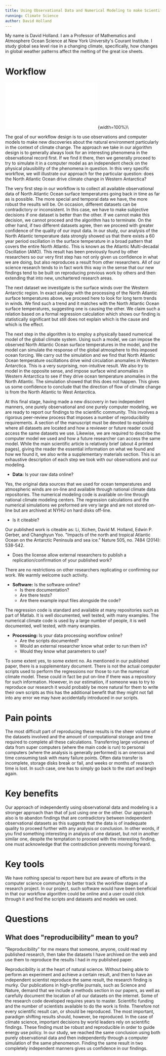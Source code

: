 ```yaml
---
title: Using Observational Data and Numerical Modeling to make Scientific Discoveries in Climate Science
running: Climate Science
author: David Holland
---
```


My name is David Holland.  I am a Professor of Mathematics and Atmosphere Ocean Science at New York University's Courant Institute.  I study global sea level rise in a changing climate, specifically, how changes in global weather patterns affect the melting of the great ice sheets.

# Workflow

![Diagram](dholland.pdf){width=100%}\

The goal of our workflow design is to use observations and computer models to make new discoveries about the natural environment particularly in the context of climate change.  The approach we take in our algorithm design is to generally always look for an interesting phenomena in the observational record first.  If we find it there, then we generally proceed to try to simulate it in a computer model as an independent check on the physical plausibility of the phenomena in question.  In this very specific workflow, we will illustrate our approach for the particular question: does the North Atlantic Ocean drive climate change in Western Antarctica?

The very first step in our workflow is to collect all available observational data of North Atlantic Ocean surface temperatures going back in time as far as is possible.  The more special and temporal data we have, the more robust the results will be.  On occasion, different datasets can be contradictory or inconsistent.  In this case, we have to make subjective decisions if one dataset is better than the other.  If we cannot make this decision, we cannot proceed and the algorithm has to terminate.  On the other hand, if two different datasets agree, then we proceed with greater confidence of the quality of our input data.  In our study, our analysis of the North Atlantic temperature data strongly showed us that there exists a 60 year period oscillation in the surface temperature in a broad pattern that covers the entire North Atlantic.  This is known as the Atlantic Multi-decadal Oscillation (AMO).  This result has been previously found by other researchers so our very first step has not only given us confidence in what we are doing, but also reproduces a result from other researchers.  All of our science research tends to in fact work this way in the sense that our new findings tend to be built on reproducing previous work by others and then extending that into new, unchartered research areas.

The next dataset we investigate is the surface winds over the Western Antarctic region.  In exact analogy with the processing of the North Atlantic surface temperatures above, we proceed here to look for long term trends in winds.  We find such a trend and it matches with the North Atlantic Ocean surface temperatures, suggesting one is causing the other.  We claim such a relation based on a formal regression calculation which shows our finding is statistically significant but still does not explain which is the cause and which is the effect.

The next step in the algorithm is to employ a physically based numerical model of the global climate system.  Using such a model, we can impose the observed North Atlantic Ocean surface temperatures in the model, and the model can simulate the response of the global atmosphere to this imposed ocean forcing.  We carry out the simulation and we find that North Atlantic Ocean temperature oscillations drive wind circulation anomalies in Western Antarctica.  This is a very surprising, non-intuitive result.  We also try to model in the opposite sense, and impose surface wind anomalies in Western Antarctica to see if they drive ocean temperature anomalies in the North Atlantic.  The simulation showed that this does not happen.  This gives us some confidence to conclude that the direction of flow of climate change is from the North Atlantic to West Antarctica.

At this final stage, having made a new discovery in two independent manners, one purely observational and one purely computer modeling, we are ready to report our findings to the scientific community.  This involves a rigorous peer-review process that imposes a number of reproducibility requirements.  A section of the manuscript must be devoted to explaining where all datasets are located and how a reviewer or future reader could access the same datasets we use.  Likewise, we are required to describe the computer model we used and how a future researcher can access the same model.  While the main scientific article is relatively brief (about 4 printed pages), giving the reader the essential information on what we found and how we found it, we also write a supplementary materials section.  This is an exhaustive description of each step we took with our observations and our modeling.


* **Data:** Is your raw data online?

Yes, the original data sources that we used for ocean temperatures and atmospheric winds are on-line and available through national climate data repositories.  The numerical modeling code is available on-line through national climate modeling centers.
The regression calculations and the numerical simulations we preformed are very large and are not stored on-line but are archived at NYHU on hard disks off-line.

   * Is it citeable?

Our published work is citeable as:
Li, Xichen, David M. Holland, Edwin P. Gerber, and Changhyun Yoo. "Impacts of the north and tropical Atlantic Ocean on the Antarctic Peninsula and sea ice." Nature 505, no. 7484 (2014): 538-542.

   * Does the license allow external researchers to publish a replication/confirmation of your published work?

There are no restrictions on other researchers replicating or confirming our work.  We warmly welcome such activity.

* **Software:** Is the software online?
   * Is there documentation?
   * Are there tests?
   * Are there example input files alongside the code?

The regression code is standard and available at many repositories such as part of Matlab.  It is well documented, well tested, with many examples.
The numerical climate code is used by a large number of people, it is well documented, well tested, with many examples.

* **Processing:** Is your data processing workflow online?
   * Are the scripts documented?
   * Would an external researcher know what order to run them in?
   * Would they know what parameters to use?

To some extent yes, to some extent no.  As mentioned in our published paper, there is a supplementary document.  There is not the actual computer scripts used to perform the regressions nor those to run the numerical climate model.  These could in fact be put on-line if there was a repository for such information.  However, in our estimation, if someone was to try to reproduce our research it would probably be more natural for them to write their own scripts as this has the additional benefit that they might not fall into any error we may have accidentally introduced in our scripts.

# Pain points

The most difficult part of reproducing these results is the sheer volume of the datasets involved and the amount of computational storage and time required to complete all these calculations.  Transferring large volumes of data from super computers (where the main code is run) to personal computers (where the analysis is generally performed) is an onerous and time consuming task with many failure points.  Often data transfer is incomplete, storage disks break or fail, and weeks or months of research time is lost.  In such case, one has to simply go back to the start and begin again.

# Key benefits

Our approach of independently using observational data and modeling is a stronger approach than that of just using one or the other.  Our approach also is to abandon findings that are contradictory between independent observational datasets as this suggests that the data is of inadequate quality to proceed further with any analysis or conclusion.  In other words, if you find something interesting in analysis of one dataset, but not in another similar one, despite the temptation to proceed with the interesting finding, one must acknowledge that the contradiction prevents moving forward.

# Key tools

We have nothing special to report here but are aware of efforts in the computer science community to better track the workflow stages of a research project.  In our project, such software would have been beneficial in that our workflow algorithm could be online and a user could click through it and find the scripts and datasets and models we used.

# Questions

## What does "reproducibility" mean to you?

"Reproducibility" for me means that someone, anyone, could read my published research, then take the datasets I have archived on the web and use them to reproduce the results I had in my published paper.

Reproducibility is at the heart of natural science.  Without being able to perform an experiment and achieve a certain result, and then to have an independent scientist reproduce the same result, the research finding is murky.  Our publications in high-profile journals, such as Science and Nature, demand that we include a methods section in our papers, as well as carefully document the location of all our datasets on the internet. Some of the research code developed requires years to master.  Scientific funding and the number of scientists available to do the work is finite.  Therefore not every scientific result can, or should be reproduced.  The most important, paradigm shifting results should, however, be reproduced.  In the case of climate science, important decisions by world leaders rely on scientific findings.  These finding must be robust and reproducible in order to guide energy use policy. In our study, we reached the same conclusion using both purely observational data and then independently through a computer simulation of the same phenomenon.  Finding the same result in two completely independent manners gives us confidence in our findings. 
